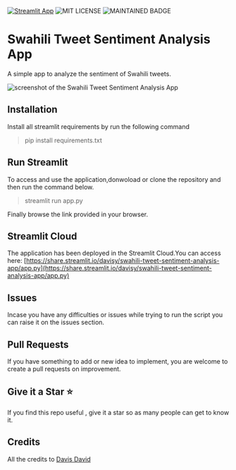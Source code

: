 [![Streamlit App](https://static.streamlit.io/badges/streamlit_badge_black_white.svg)](https://share.streamlit.io/davisy/swahili-tweet-sentiment-analysis-app/app.py)
![MIT LICENSE](https://badgen.net//badge/license/MIT/green)   ![MAINTAINED BADGE](https://img.shields.io/badge/Maintained%3F-yes-green.svg) 

# Swahili Tweet Sentiment Analysis App
A simple app to analyze the sentiment of Swahili tweets.


<img src="https://i.imgur.com/YpvErir.png" alt="screenshot of the Swahili Tweet Sentiment Analysis App" />


## Installation
Install all streamlit requirements by run the following command

> pip install requirements.txt

## Run Streamlit

To access and use the application,donwoload or clone the repository and then run the command below.
> streamlit run app.py

Finally browse the link provided in your browser.

## Streamlit Cloud

The application has been deployed in the Streamlit Cloud.You can access here: [https://share.streamlit.io/davisy/swahili-tweet-sentiment-analysis-app/app.py](https://share.streamlit.io/davisy/swahili-tweet-sentiment-analysis-app/app.py)



## Issues 

Incase you have any difficulties or issues while trying to run the script
you can raise it on the issues section. 

## Pull Requests

If you have something to add or new idea to implement, you are welcome to create a pull requests on improvement.

## Give it a Star ⭐️

If you find this repo useful , give it a star so as many people can get to know it.

## Credits

All the credits to [Davis David ](https://twitter.com/Davis_McDavid)
